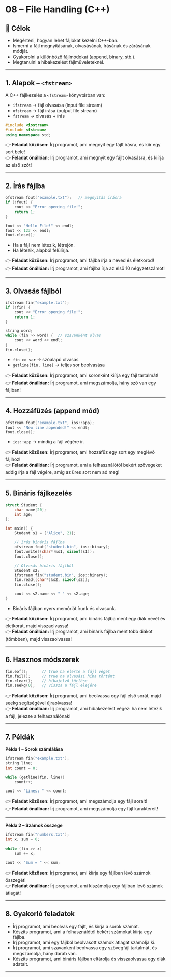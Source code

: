 # 08 – File Handling (C++)

## 🎯 Célok

- Megérteni, hogyan lehet fájlokat kezelni C++-ban.
- Ismerni a fájl megnyitásának, olvasásának, írásának és zárásának módját.
- Gyakorolni a különböző fájlmódokat (append, binary, stb.).
- Megtanulni a hibakezelést fájlműveleteknél.

---

## 1. Alapok – `<fstream>`

A C++ fájlkezelés a `<fstream>` könyvtárban van:

- `ifstream` → fájl olvasása (input file stream)
- `ofstream` → fájl írása (output file stream)
- `fstream` → olvasás + írás

```cpp
#include <iostream>
#include <fstream>
using namespace std;
```

👉 **Feladat közösen:** Írj programot, ami megnyit egy fájlt írásra, és kiír egy sort bele!  
👉 **Feladat önállóan:** Írj programot, ami megnyit egy fájlt olvasásra, és kiírja az első szót!

---

## 2. Írás fájlba

```cpp
ofstream fout("example.txt");   // megnyitás írásra
if (!fout) {
    cout << "Error opening file!";
    return 1;
}

fout << "Hello File!" << endl;
fout << 123 << endl;
fout.close();
```

- Ha a fájl nem létezik, létrejön.
- Ha létezik, alapból felülírja.

👉 **Feladat közösen:** Írj programot, ami fájlba írja a neved és életkorod!  
👉 **Feladat önállóan:** Írj programot, ami fájlba írja az első 10 négyzetszámot!

---

## 3. Olvasás fájlból

```cpp
ifstream fin("example.txt");
if (!fin) {
    cout << "Error opening file!";
    return 1;
}

string word;
while (fin >> word) {  // szavanként olvas
    cout << word << endl;
}
fin.close();
```

- `fin >> var` → szóalapú olvasás
- `getline(fin, line)` → teljes sor beolvasása

👉 **Feladat közösen:** Írj programot, ami soronként kiírja egy fájl tartalmát!  
👉 **Feladat önállóan:** Írj programot, ami megszámolja, hány szó van egy fájlban!

---

## 4. Hozzáfűzés (append mód)

```cpp
ofstream fout("example.txt", ios::app);
fout << "New line appended!" << endl;
fout.close();
```

- `ios::app` → mindig a fájl végére ír.

👉 **Feladat közösen:** Írj programot, ami hozzáfűz egy sort egy meglévő fájlhoz!  
👉 **Feladat önállóan:** Írj programot, ami a felhasználótól bekért szövegeket addig írja a fájl végére, amíg az üres sort nem ad meg!

---

## 5. Bináris fájlkezelés

```cpp
struct Student {
    char name[20];
    int age;
};

int main() {
    Student s1 = {"Alice", 21};

    // Írás bináris fájlba
    ofstream fout("student.bin", ios::binary);
    fout.write((char*)&s1, sizeof(s1));
    fout.close();

    // Olvasás bináris fájlból
    Student s2;
    ifstream fin("student.bin", ios::binary);
    fin.read((char*)&s2, sizeof(s2));
    fin.close();

    cout << s2.name << " " << s2.age;
}
```

- Bináris fájlban nyers memóriát írunk és olvasunk.

👉 **Feladat közösen:** Írj programot, ami bináris fájlba ment egy diák nevét és életkorát, majd visszaolvassa!  
👉 **Feladat önállóan:** Írj programot, ami bináris fájlba ment több diákot (tömbben), majd visszaolvassa!

---

## 6. Hasznos módszerek

```cpp
fin.eof();      // true ha elérte a fájl végét
fin.fail();     // true ha olvasási hiba történt
fin.clear();    // hibajelző törlése
fin.seekg(0);   // vissza a fájl elejére
```

👉 **Feladat közösen:** Írj programot, ami beolvassa egy fájl első sorát, majd seekg segítségével újraolvassa!  
👉 **Feladat önállóan:** Írj programot, ami hibakezelést végez: ha nem létezik a fájl, jelezze a felhasználónak!

---

## 7. Példák

**Példa 1 – Sorok számlálása**

```cpp
ifstream fin("example.txt");
string line;
int count = 0;

while (getline(fin, line))
    count++;

cout << "Lines: " << count;
```

👉 **Feladat közösen:** Írj programot, ami megszámolja egy fájl sorait!  
👉 **Feladat önállóan:** Írj programot, ami megszámolja egy fájl karaktereit!

---

**Példa 2 – Számok összege**

```cpp
ifstream fin("numbers.txt");
int x, sum = 0;

while (fin >> x)
    sum += x;

cout << "Sum = " << sum;
```

👉 **Feladat közösen:** Írj programot, ami kiírja egy fájlban lévő számok összegét!  
👉 **Feladat önállóan:** Írj programot, ami kiszámolja egy fájlban lévő számok átlagát!

---

## 8. Gyakorló feladatok

- Írj programot, ami beolvas egy fájlt, és kiírja a sorok számát.
- Készíts programot, ami a felhasználótól bekért számokat kiírja egy fájlba.
- Írj programot, ami egy fájlból beolvasott számok átlagát számolja ki.
- Írj programot, ami szavanként beolvassa egy szövegfájl tartalmát, és megszámolja, hány darab van.
- Készíts programot, ami bináris fájlban eltárolja és visszaolvassa egy diák adatait.

---

